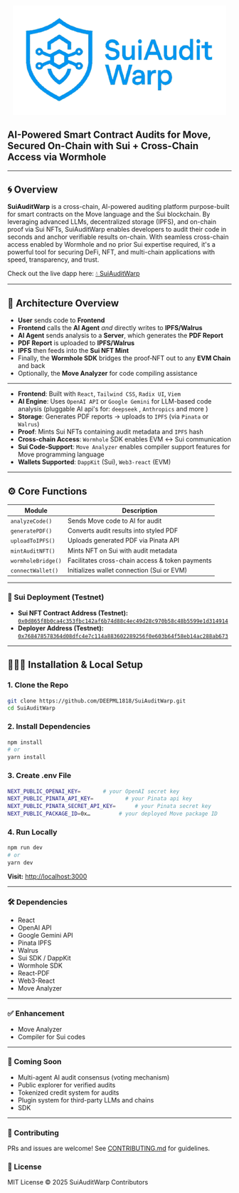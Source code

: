 <p align="center"><img src="/logo-text.png" width="480"\></p>

## AI-Powered Smart Contract Audits for Move, Secured On-Chain with Sui + Cross-Chain Access via Wormhole
****

## 🌀 Overview

**SuiAuditWarp** is a cross-chain, AI-powered auditing platform purpose-built for smart contracts on the Move language and the Sui blockchain. By leveraging advanced LLMs, decentralized storage (IPFS), and on-chain proof via Sui NFTs, SuiAuditWarp enables developers to audit their code in seconds and anchor verifiable results on-chain. With seamless cross-chain access enabled by Wormhole and no prior Sui expertise required, it's a powerful tool for securing DeFi, NFT, and multi-chain applications with speed, transparency, and trust.

Check out the live dapp here: [💧 SuiAuditWarp ](https://audit-warp.vercel.app/)

---

## 🧠 Architecture Overview

- **User** sends code to **Frontend**  
- **Frontend** calls the **AI Agent** _and_ directly writes to **IPFS/Walrus**  
- **AI Agent** sends analysis to a **Server**, which generates the **PDF Report**  
- **PDF Report** is uploaded to **IPFS/Walrus**  
- **IPFS** then feeds into the **Sui NFT Mint**  
- Finally, the **Wormhole SDK** bridges the proof‑NFT out to any **EVM Chain** and back
- Optionally, the **Move Analyzer** for code compiling assistance 

---

- **Frontend**: Built with `React`, `Tailwind CSS`, `Radix UI`, `Viem`
- **AI Engine**: Uses `OpenAI API` or `Google Gemini` for LLM-based code analysis (pluggable AI api's for: `deepseek` , `Anthropics` and more )
- **Storage**: Generates PDF reports → uploads to `IPFS` (via `Pinata` or `Walrus`)
- **Proof**: Mints Sui NFTs containing audit metadata and `IPFS` hash
- **Cross-chain Access**: `Wormhole` SDK enables EVM ↔ Sui communication
- **Sui Code-Support**: `Move Analyzer` enables compiler support features for Move programming language
- **Wallets Supported**: `DappKit` (Sui), `Web3-react` (EVM)

---

## ⚙️ Core Functions

| Module             | Description |
|--------------------|-------------|
| `analyzeCode()`    | Sends Move code to AI for audit |
| `generatePDF()`    | Converts audit results into styled PDF |
| `uploadToIPFS()`   | Uploads generated PDF via Pinata API |
| `mintAuditNFT()`   | Mints NFT on Sui with audit metadata |
| `wormholeBridge()` | Facilitates cross-chain access & token payments |
| `connectWallet()`  | Initializes wallet connection (Sui or EVM) |

---

### 📄 Sui Deployment (Testnet)

- **Sui NFT Contract Address (Testnet):** [`0x0d865f8b0ca4c353fbc142af6b74d88c4ec49d28c970b58c48b5599e1d314914`](https://testnet.suivision.xyz/package/0x0d865f8b0ca4c353fbc142af6b74d88c4ec49d28c970b58c48b5599e1d314914?tab=Code)  
- **Deployer Address (Testnet):** [`0x768478578364d08dfc4e7c114a883602289256f0e603b64f58eb14ac288ab673`](https://testnet.suivision.xyz/account/0x768478578364d08dfc4e7c114a883602289256f0e603b64f58eb14ac288ab673)

---

## 👷🏻‍♂️ Installation & Local Setup

### 1. Clone the Repo

```bash
git clone https://github.com/DEEPML1818/SuiAuditWarp.git
cd SuiAuditWarp
```

### 2. Install Dependencies

```bash
npm install
# or
yarn install
```

### 3. Create .env File

```bash
NEXT_PUBLIC_OPENAI_KEY=       # your OpenAI secret key
NEXT_PUBLIC_PINATA_API_KEY=          # your Pinata api key
NEXT_PUBLIC_PINATA_SECRET_API_KEY=      # your Pinata secret key
NEXT_PUBLIC_PACKAGE_ID=0x…         # your deployed Move package ID
```

### 4. Run Locally

```bash
npm run dev
# or
yarn dev
```
**Visit:** <http://localhost:3000>

---

### 🛠 Dependencies
- React
- OpenAI API
- Google Gemini API
- Pinata IPFS
- Walrus
- Sui SDK / DappKit
- Wormhole SDK
- React-PDF
- Web3-React
- Move Analyzer

---

### ✅ Enhancement
- Move Analyzer
- Compiler for Sui codes

---

### 🧪 Coming Soon
- Multi-agent AI audit consensus (voting mechanism)
- Public explorer for verified audits
- Tokenized credit system for audits
- Plugin system for third-party LLMs and chains
- SDK

---

### 🤝 Contributing
PRs and issues are welcome! See [CONTRIBUTING.md](./CONTRIBUTING.md) for guidelines.

### 🔐 License
MIT License © 2025 SuiAuditWarp Contributors


